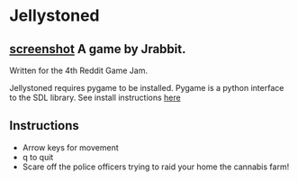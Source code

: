 Jellystoned
===========
[screenshot](http://i.min.us/idf6M4.PNG "I'm telling tim")
A game by Jrabbit.
-------------------
Written for the 4th Reddit Game Jam.

Jellystoned requires pygame to be installed. Pygame is a python interface to the SDL library. See install instructions [here](http://www.pygame.org/download.shtml)

Instructions
------
* Arrow keys for movement
* q to quit
* Scare off the police officers trying to raid your home the cannabis farm!

